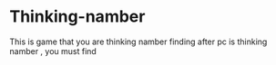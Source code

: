 # Thinking-namber
This is game that you are thinking namber finding after pc is thinking namber , you must find
